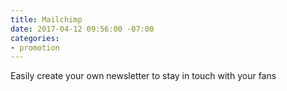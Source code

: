 ```yaml
---
title: Mailchimp
date: 2017-04-12 09:56:00 -07:00
categories:
- promotion
---
```


Easily create your own newsletter to stay in touch with your fans